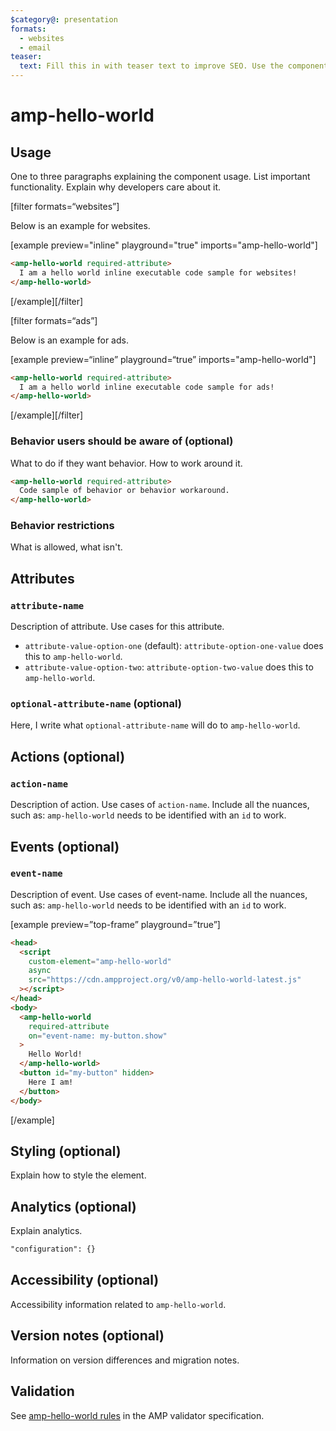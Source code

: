 ```yaml
---
$category@: presentation
formats:
  - websites
  - email
teaser:
  text: Fill this in with teaser text to improve SEO. Use the component description.
---
```


<!--
  All documentation starts with frontmatter. Front matter organizes documentation on amp.dev
  and improves SEO.
  * Include the relevant category(ies): ads-analytics, dynamic-content, layout, media, presentation, social, personalization
  * List applicable format(s): websites, ads, stories, email
  * Do not include markdown formatting in the frontmatter - plain text and punctionation only!
  * Remove this comment!
-->

<!--
Copyright 2020 The AMP HTML Authors. All Rights Reserved.

Licensed under the Apache License, Version 2.0 (the "License");
you may not use this file except in compliance with the License.
You may obtain a copy of the License at

      http://www.apache.org/licenses/LICENSE-2.0

Unless required by applicable law or agreed to in writing, software
distributed under the License is distributed on an "AS-IS" BASIS,
WITHOUT WARRANTIES OR CONDITIONS OF ANY KIND, either express or implied.
See the License for the specific language governing permissions and
limitations under the License.
-->

# amp-hello-world

<!--
  If the component is relevant for more than one format and operates differently between these
  formats, include and filter multiple content blocks and code samples.
-->

## Usage

One to three paragraphs explaining the component usage. List important functionality. Explain why developers care about it.

[filter formats=“websites”]

Below is an example for websites.

[example preview="inline" playground="true" imports="amp-hello-world"]

```html
<amp-hello-world required-attribute>
  I am a hello world inline executable code sample for websites!
</amp-hello-world>
```

[/example][/filter]

<!--
  * [Read more about filtering sections](https://amp.dev/documentation/guides-and-tutorials/contribute/contribute-documentation/formatting/?format=websites#filtering-sections)
  * [Read more about executable code samples](https://amp.dev/documentation/guides-and-tutorials/contribute/contribute-documentation/formatting/?format=websites#preview-code-samples)
 -->

[filter formats=“ads”]

Below is an example for ads.

[example preview=“inline” playground=“true” imports="amp-hello-world"]

```html
<amp-hello-world required-attribute>
  I am a hello world inline executable code sample for ads!
</amp-hello-world>
```

[/example][/filter]

### Behavior users should be aware of (optional)

What to do if they want behavior. How to work around it.

```html
<amp-hello-world required-attribute>
  Code sample of behavior or behavior workaround.
</amp-hello-world>
```

### Behavior restrictions

What is allowed, what isn't.

## Attributes

### `attribute-name`

Description of attribute. Use cases for this attribute.

- `attribute-value-option-one` (default): `attribute-option-one-value` does this to `amp-hello-world`.
- `attribute-value-option-two`: `attribute-option-two-value` does this to `amp-hello-world`.

### `optional-attribute-name` (optional)

Here, I write what `optional-attribute-name` will do to `amp-hello-world`.

## Actions (optional)

### `action-name`

Description of action. Use cases of `action-name`. Include all the nuances, such as: `amp-hello-world` needs to be identified with an `id` to work.

## Events (optional)

### `event-name`

Description of event. Use cases of event-name. Include all the nuances, such as: `amp-hello-world` needs to be identified with an `id` to work.

[example preview=”top-frame” playground=”true”]

```html
<head>
  <script
    custom-element="amp-hello-world"
    async
    src="https://cdn.ampproject.org/v0/amp-hello-world-latest.js"
  ></script>
</head>
<body>
  <amp-hello-world
    required-attribute
    on="event-name: my-button.show"
  >
    Hello World!
  </amp-hello-world>
  <button id="my-button" hidden>
    Here I am!
  </button>
</body>
```

[/example]

## Styling (optional)

Explain how to style the element.

## Analytics (optional)

Explain analytics.

```html
"configuration": {}
```

## Accessibility (optional)

Accessibility information related to `amp-hello-world`.

## Version notes (optional)

Information on version differences and migration notes.

## Validation

See [amp-hello-world rules](https://github.com/ampproject/amphtml/blob/master/extensions/amp-hello-world/validator-amp-hello-world.protoascii) in the AMP validator specification.
